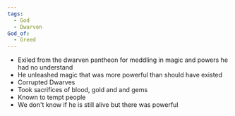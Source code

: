 ```yaml
---
tags:
  - God
  - Dwarven
God_of:
  - Greed
---
```

- Exiled from the dwarven pantheon for meddling in magic and powers he had no understand
- He unleashed magic that was more powerful than should have existed
- Corrupted Dwarves
- Took sacrifices of blood, gold and and gems
- Known to tempt people
- We don't know if he is still alive but there was powerful